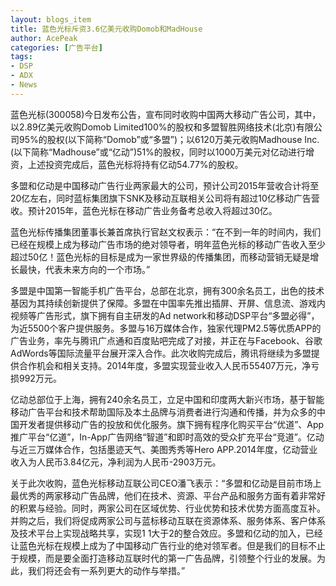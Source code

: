 ```yaml
---
layout: blogs_item
title: 蓝色光标斥资3.6亿美元收购Domob和MadHouse
author: AcePeak
categories: [广告平台]
tags: 
- DSP
- ADX
- News
---
```


蓝色光标(300058)今日发布公告，宣布同时收购中国两大移动广告公司，其中，以2.89亿美元收购Domob Limited100%的股权和多盟智胜网络技术(北京)有限公司95%的股权(以下简称“Domob”或“多盟”)；以6120万美元收购Madhouse Inc.(以下简称“Madhouse”或“亿动”)51%的股权，同时以1000万美元对亿动进行增资，上述投资完成后，蓝色光标将持有亿动54.77%的股权。

多盟和亿动是中国移动广告行业两家最大的公司，预计公司2015年营收合计将至20亿左右，同时蓝标集团旗下SNK及移动互联相关公司将有超过10亿移动广告营收。预计2015年，蓝色光标在移动广告业务备考总收入将超过30亿。

蓝色光标传播集团董事长兼首席执行官赵文权表示：“在不到一年的时间内，我们已经在规模上成为移动广告市场的绝对领导者，明年蓝色光标的移动广告收入至少超过50亿！蓝色光标的目标是成为一家世界级的传播集团，而移动营销无疑是增长最快，代表未来方向的一个市场。”

多盟是中国第一智能手机广告平台，总部在北京，拥有300余名员工，出色的技术基因为其持续创新提供了保障。多盟在中国率先推出插屏、开屏、信息流、游戏内视频等广告形式，旗下拥有自主研发的Ad network和移动DSP平台“多盟必得”，为近5500个客户提供服务。多盟与16万媒体合作，独家代理PM2.5等优质APP的广告业务，率先与腾讯广点通和百度贴吧完成了对接，并正在与Facebook、谷歌AdWords等国际流量平台展开深入合作。此次收购完成后，腾讯将继续为多盟提供合作机会和相关支持。2014年度，多盟实现营业收入人民币55407万元，净亏损992万元。

亿动总部位于上海，拥有240余名员工，立足中国和印度两大新兴市场，基于智能移动广告平台和技术帮助国际及本土品牌与消费者进行沟通和传播，并为众多的中国开发者提供移动广告的投放和优化服务。旗下拥有程序化购买平台“优道”、App推广平台“亿道”，In-App广告网络“智道”和即时高效的受众扩充平台“竞道”。亿动与近三万媒体合作，包括墨迹天气、美图秀秀等Hero APP.2014年度，亿动营业收入为人民币3.84亿元，净利润为人民币-2903万元。

关于此次收购，蓝色光标移动互联公司CEO潘飞表示：“多盟和亿动是目前市场上最优秀的两家移动广告品牌，他们在技术、资源、平台产品和服务方面有着非常好的积累与经验。同时，两家公司在区域优势、行业优势和技术优势方面高度互补。并购之后，我们将促成两家公司与蓝标移动互联在资源体系、服务体系、客户体系及技术平台上实现战略共享，实现1 1大于2的整合效应。多盟和亿动的加入，已经让蓝色光标在规模上成为了中国移动广告行业的绝对领军者。但是我们的目标不止于规模，而是要全面打造移动互联时代的第一广告品牌，引领整个行业的发展。为此，我们将还会有一系列更大的动作与举措。”
